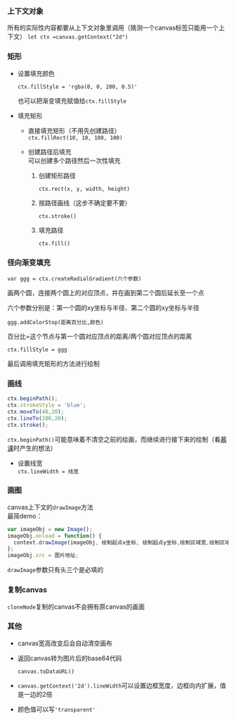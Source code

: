 
### 上下文对象
所有的实际性内容都要从上下文对象里调用（猜测一个canvas标签只能用一个上下文）
`let ctx =canvas.getContext("2d")`

### 矩形

- 设置填充颜色  

  `ctx.fillStyle = 'rgba(0, 0, 200, 0.5)'`    

  也可以把渐变填充赋值给`ctx.fillStyle`

- 填充矩形

  - 直接填充矩形（不用先创建路径）  
    `ctx.fillRect(10, 10, 100, 100)`

  - 创建路径后填充  
    可以创建多个路径然后一次性填充  

    1. 创建矩形路径  

       `ctx.rect(x, y, width, height)`  

    2. 按路径画线（这步不确定要不要）  

       `ctx.stroke()`  

    3. 填充路径  

       `ctx.fill()`  

### 径向渐变填充

`var ggg = ctx.createRadialGradient(六个参数)`  

画两个圆，连接两个圆上的对应顶点，并在画到第二个圆后延长至一个点  

六个参数分别是：第一个圆的xy坐标与半径、第二个圆的xy坐标与半径  

`ggg.addColorStop(距离百分比,颜色)`

百分比=这个节点与第一个圆对应顶点的距离/两个圆对应顶点的距离

`ctx.fillStyle = ggg`

最后调用填充矩形的方法进行绘制

### 画线

```javascript
ctx.beginPath();
ctx.strokeStyle = 'blue';
ctx.moveTo(40,20);
ctx.lineTo(200,20);
ctx.stroke();
```

`ctx.beginPath()`可能意味着不清空之前的绘画，而继续进行接下来的绘制（看[慕课](https://www.imooc.com/video/3479)时产生的想法）

- 设置线宽  
  `ctx.lineWidth = 线宽`

### 画图

canvas上下文的`drawImage`方法  
最简demo：

```javascript
var imageObj = new Image();
imageObj.onload = function() {
  context.drawImage(imageObj, 绘制起点x坐标, 绘制起点y坐标,绘制区域宽,绘制区域高);
};
imageObj.src = 图片地址;
```

`drawImage`参数只有头三个是必填的

### 复制canvas

`cloneNode`复制的canvas不会拥有原canvas的画面

### 其他

- canvas宽高改变后会自动清空画布

- 返回canvas转为图片后的base64代码  

  `canvas.toDataURL()`

- `canvas.getContext('2d').lineWidth`可以设置边框宽度，边框向内扩展，值是一边的2倍

- 颜色值可以写`'transparent'`
